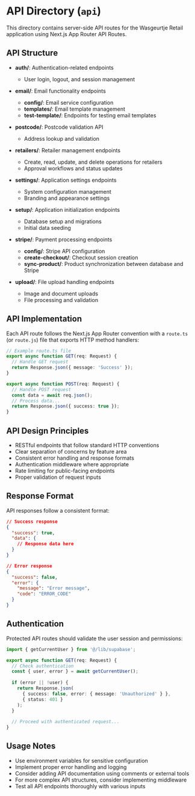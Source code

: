 # API Directory (`api`)

This directory contains server-side API routes for the Wasgeurtje Retail application using Next.js App Router API Routes.

## API Structure

- **auth/**: Authentication-related endpoints
  - User login, logout, and session management

- **email/**: Email functionality endpoints
  - **config/**: Email service configuration
  - **templates/**: Email template management
  - **test-template/**: Endpoints for testing email templates

- **postcode/**: Postcode validation API
  - Address lookup and validation

- **retailers/**: Retailer management endpoints
  - Create, read, update, and delete operations for retailers
  - Approval workflows and status updates

- **settings/**: Application settings endpoints
  - System configuration management
  - Branding and appearance settings

- **setup/**: Application initialization endpoints
  - Database setup and migrations
  - Initial data seeding

- **stripe/**: Payment processing endpoints
  - **config/**: Stripe API configuration
  - **create-checkout/**: Checkout session creation
  - **sync-product/**: Product synchronization between database and Stripe

- **upload/**: File upload handling endpoints
  - Image and document uploads
  - File processing and validation

## API Implementation

Each API route follows the Next.js App Router convention with a `route.ts` (or `route.js`) file that exports HTTP method handlers:

```typescript
// Example route.ts file
export async function GET(req: Request) {
  // Handle GET request
  return Response.json({ message: 'Success' });
}

export async function POST(req: Request) {
  // Handle POST request
  const data = await req.json();
  // Process data...
  return Response.json({ success: true });
}
```

## API Design Principles

- RESTful endpoints that follow standard HTTP conventions
- Clear separation of concerns by feature area
- Consistent error handling and response formats
- Authentication middleware where appropriate
- Rate limiting for public-facing endpoints
- Proper validation of request inputs

## Response Format

API responses follow a consistent format:

```json
// Success response
{
  "success": true,
  "data": {
    // Response data here
  }
}

// Error response
{
  "success": false,
  "error": {
    "message": "Error message",
    "code": "ERROR_CODE"
  }
}
```

## Authentication

Protected API routes should validate the user session and permissions:

```typescript
import { getCurrentUser } from '@/lib/supabase';

export async function GET(req: Request) {
  // Check authentication
  const { user, error } = await getCurrentUser();
  
  if (error || !user) {
    return Response.json(
      { success: false, error: { message: 'Unauthorized' } },
      { status: 401 }
    );
  }
  
  // Proceed with authenticated request...
}
```

## Usage Notes

- Use environment variables for sensitive configuration
- Implement proper error handling and logging
- Consider adding API documentation using comments or external tools
- For more complex API structures, consider implementing middleware
- Test all API endpoints thoroughly with various inputs 